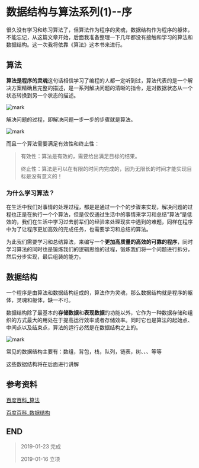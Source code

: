 # 数据结构与算法系列(1)--序

很久没有学习和练习算法了，但算法作为程序的灵魂，数据结构作为程序的躯体，不能忘记，从这篇文章开始，后面我准备整理一下几年都没有接触和学习的算法和数据结构。这一次我将依靠《算法》这本书来进行。

## 算法

**算法是程序的灵魂**这句话相信学习了编程的人都一定听到过，算法代表的是一个解决方案精确且完整的描述，是一系列解决问题的清晰的指令，是对数据状态从一个状态转换到另一个状态的描述。

![mark](https://blog-cdn.chenxiyuan.fun/blog/20190122/9HMTkA9wNqxf.png)

解决问题的过程，即解决问题一步一步的步骤就是算法。

![mark](https://blog-cdn.chenxiyuan.fun/blog/20190122/a5MRd6EehAum.png)

而且一个算法需要满足有效性和终止性：

>   有效性：算法是有效的，需要给出满足目标的结果。
> 
>   终止性：算法是可以在有限的时间内完成的，因为无限长的时间才能实现目标是没有意义的！

### 为什么学习算法？

在生活中我们对事情的处理过程，都是是通过一个个的步骤来实现，解决问题的过程也正是在执行一个个算法，但是仅仅通过生活中的事情来学习和总结”算法“是低效的，我们在生活中学习过去前辈们的经验来处理现实中遇到的难题，同样在程序中为了让程序更加高效的完成任务，也需要学习和总结的算法。

为此我们需要学习和总结算法，来编写一个**更加高质量的高效的可靠的程序**，同时学习算法的同时也是锻炼我们的逻辑思维的过程，锻炼我们将一个问题进行拆分，然后分步实现，最后组装的能力。

## 数据结构

一个程序是由算法和数据结构组成的，算法作为灵魂，那么数据结构就是程序的躯体，灵魂和躯体，缺一不可。

数据结构除了最基本的**存储数据**和**表现数据**的功能以外，它作为一种数据存储和组织的方式最大的用处在于提高运行效率或者存储效率。同时它也是算法的起始点、中间点以及结束点，算法的运行必然是在数据结构之上的。

![mark](https://blog-cdn.chenxiyuan.fun/blog/20190123/YkMnsBoN2fmE.png)

常见的数据结构主要有：数组，背包，栈，队列，链表，树、、、等等

这些数据结构将在后面进行讲解

## 参考资料

[百度百科_算法](https://baike.baidu.com/item/%E7%AE%97%E6%B3%95/209025?fr=aladdin)

[百度百科_数据结构](https://baike.baidu.com/item/%E6%95%B0%E6%8D%AE%E7%BB%93%E6%9E%84/1450?fr=aladdin)

## END

>   2019-01-23  完成
> 
>   2019-01-16  立项